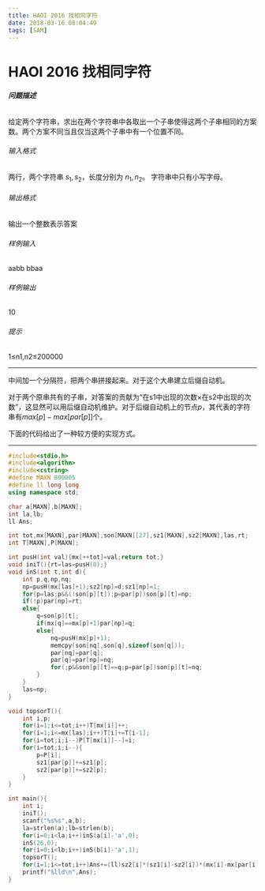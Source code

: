 ```yaml
---
title: HAOI 2016 找相同字符
date: 2018-03-16 08:04:49
tags: [SAM]
---
```


# HAOI 2016 找相同字符



###### **问题描述**

给定两个字符串，求出在两个字符串中各取出一个子串使得这两个子串相同的方案数。两个方案不同当且仅当这两个子串中有一个位置不同。

###### 输入格式

两行，两个字符串 $s_1, s_2$​，长度分别为 $n_1, n_2$。
字符串中只有小写字母。

###### 输出格式

输出一个整数表示答案

###### 样例输入

aabb
bbaa

###### 样例输出

10

###### 提示

1≤n1,n2≤200000

------

中间加一个分隔符，把两个串拼接起来。对于这个大串建立后缀自动机。

对于两个原串共有的子串，对答案的贡献为“在s1中出现的次数$\times$在s2中出现的次数”，这显然可以用后缀自动机维护。对于后缀自动机上的节点$p$，其代表的字符串有$max[p]-max[par[p]]$个。

下面的代码给出了一种较方便的实现方式。

------

```c++
#include<stdio.h>
#include<algorithm>
#include<cstring>
#define MAXN 800005
#define ll long long
using namespace std;

char a[MAXN],b[MAXN];
int la,lb;
ll Ans;

int tot,mx[MAXN],par[MAXN],son[MAXN][27],sz1[MAXN],sz2[MAXN],las,rt;
int T[MAXN],P[MAXN];

int pusH(int val){mx[++tot]=val;return tot;}
void iniT(){rt=las=pusH(0);}
void inS(int t,int d){
	int p,q,np,nq;
	np=pusH(mx[las]+1);sz2[np]=d;sz1[np]=1;
	for(p=las;p&&(!son[p][t]);p=par[p])son[p][t]=np;
	if(!p)par[np]=rt;
	else{
		q=son[p][t];
		if(mx[q]==mx[p]+1)par[np]=q;
		else{
			nq=pusH(mx[p]+1);
			memcpy(son[nq],son[q],sizeof(son[q]));
			par[nq]=par[q];
			par[q]=par[np]=nq;
			for(;p&&son[p][t]==q;p=par[p])son[p][t]=nq;
		}
	}
	las=np;
}

void topsorT(){
	int i,p;
	for(i=1;i<=tot;i++)T[mx[i]]++;
	for(i=1;i<=mx[las];i++)T[i]+=T[i-1];
	for(i=tot;i;i--)P[T[mx[i]]--]=i;
	for(i=tot;i;i--){
		p=P[i];
		sz1[par[p]]+=sz1[p];
		sz2[par[p]]+=sz2[p];
	}
}

int main(){
	int i;
	iniT();
	scanf("%s%s",a,b);
	la=strlen(a);lb=strlen(b);
	for(i=0;i<la;i++)inS(a[i]-'a',0);
	inS(26,0);
	for(i=0;i<lb;i++)inS(b[i]-'a',1);
	topsorT();
	for(i=1;i<=tot;i++)Ans+=(ll)sz2[i]*(sz1[i]-sz2[i])*(mx[i]-mx[par[i]]);
	printf("%lld\n",Ans);
}
```






